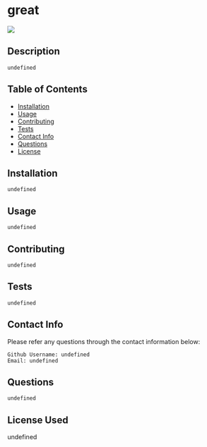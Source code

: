 
# great
  <img src='https://img.shields.io/badge/License-MIT-yellow.svg?style=for-the-badge'>

## Description
    undefined

## Table of Contents
* [Installation](#installation)
* [Usage](#usage)
* [Contributing](#contributing)
* [Tests](#tests)
* [Contact Info](#contact-info)
* [Questions](#questions)
* [License](#license-used)

## Installation
    undefined

## Usage
    undefined

## Contributing
    undefined

## Tests
    undefined

## Contact Info
Please refer any questions through the contact information below:

    Github Username: undefined
    Email: undefined

## Questions
    undefined

## License Used
undefined
